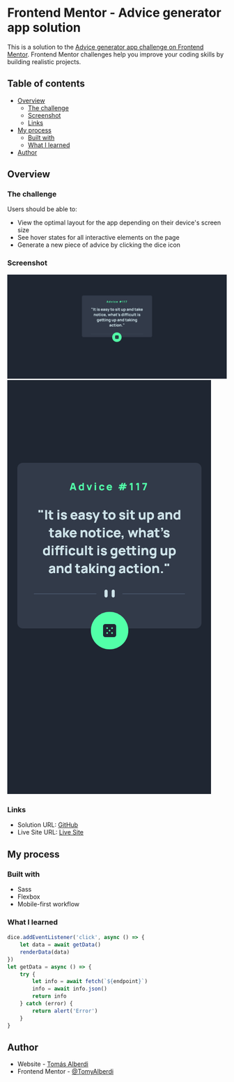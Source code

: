 # Frontend Mentor - Advice generator app solution

This is a solution to the [Advice generator app challenge on Frontend Mentor](https://www.frontendmentor.io/challenges/advice-generator-app-QdUG-13db). Frontend Mentor challenges help you improve your coding skills by building realistic projects.

## Table of contents

- [Overview](#overview)
  - [The challenge](#the-challenge)
  - [Screenshot](#screenshot)
  - [Links](#links)
- [My process](#my-process)
  - [Built with](#built-with)
  - [What I learned](#what-i-learned)
- [Author](#author)

## Overview

### The challenge

Users should be able to:

- View the optimal layout for the app depending on their device's screen size
- See hover states for all interactive elements on the page
- Generate a new piece of advice by clicking the dice icon

### Screenshot

![Desktop](./screenshots/screenshot-desktop.png)
![Mobile](./screenshots/screenshot-mobile.png)

### Links

- Solution URL: [GitHub](https://github.com/TomyAlberdi/Advice-Generator-App)
- Live Site URL: [Live Site](https://tomyalberdi.github.io/Advice-Generator-App/)

## My process

### Built with

- Sass
- Flexbox
- Mobile-first workflow
### What I learned

```js
dice.addEventListener('click', async () => {
    let data = await getData()
    renderData(data)
})
let getData = async () => {
    try {
        let info = await fetch(`${endpoint}`)
        info = await info.json()
        return info
    } catch (error) {
        return alert('Error')
    }
}
```

## Author

- Website - [Tomás Alberdi](https://tomyalberdi.github.io/portfolio/)
- Frontend Mentor - [@TomyAlberdi](https://www.frontendmentor.io/profile/TomyAlberdi)